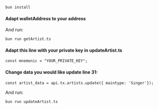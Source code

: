 
```
bun install
```

#### Adapt walletAddress to your address
And run:
```
bun run getArtist.ts
```

#### Adapt this line with your private key in updateArtist.ts
```
const mnemonic = "YOUR_PRIVATE_KEY";
```

#### Change data you would like update line 31:
```
const artist_data = api.tx.artists.update({ maintype: 'Singer'});
```

And run:

```
bun run updateArtist.ts
```
